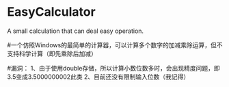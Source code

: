 # EasyCalculator
A small calculation that can deal easy operation.

#一个仿照Windows的最简单的计算器，可以计算多个数字的加减乘除运算，但不支持科学计算（即先乘除后加减）

#漏洞：
  1、由于使用double存储，所以计算小数位数多时，会出现精度问题，即3.5变成3.5000000002此类
  2、目前还没有限制输入位数（我记得）
